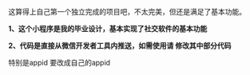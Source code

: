 这算得上自己第一个独立完成的项目吧，不太完美，但还是满足了基本功能。

**1、这个小程序是我的毕业设计，基本实现了社交软件的基本功能**

**2、代码是直接从微信开发者工具内推送，如需使用请 修改其中部分代码**

特别是appid 要改成自己的appid



